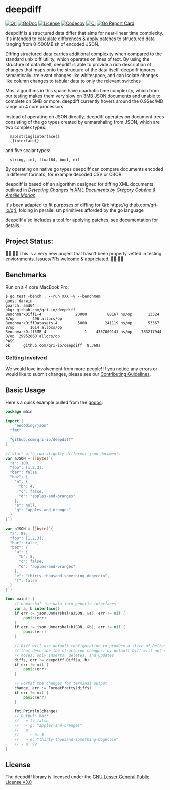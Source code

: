 # deepdiff
[![Qri](https://img.shields.io/badge/made%20by-qri-magenta.svg?style=flat-square)](https://qri.io)
[![GoDoc](https://godoc.org/github.com/qri-io/deepdiff?status.svg)](http://godoc.org/github.com/qri-io/deepdiff)
[![License](https://img.shields.io/github/license/qri-io/deepdiff.svg?style=flat-square)](./LICENSE)
[![Codecov](https://img.shields.io/codecov/c/github/qri-io/deepdiff.svg?style=flat-square)](https://codecov.io/gh/qri-io/deepdiff)
[![CI](https://img.shields.io/circleci/project/github/qri-io/deepdiff.svg?style=flat-square)](https://circleci.com/gh/qri-io/deepdiff)
[![Go Report Card](https://goreportcard.com/badge/github.com/qri-io/deepdiff)](https://goreportcard.com/report/github.com/qri-io/deepdiff)

deepdiff is a structured data differ that aims for near-linear time complexity. It's intended to calculate differences & apply patches to structured data ranging from  0-500MBish of encoded JSON.

Diffing structured data carries additional complexity when compared to the standard unix diff utility, which operates on lines of text. By using the structure of data itself, deepdiff is able to provide a rich description of changes that maps onto the structure of the data itself. deepdiff ignores semantically irrelevant changes like whitespace, and can isolate changes like column changes to tabular data to only the relevant switches

Most algorithms in this space have quadratic time complexity, which from our testing makes them very slow on 3MB JSON documents and unable to complete on 5MB or more. deepdiff currently hovers around the 0.9Sec/MB range on 4 core processors

Instead of operating on JSON directly, deepdiff operates on document trees consisting of the go types created by unmarshaling from JSON, which are two complex types:
```
  map[string]interface{}
  []interface{}
```
and five scalar types:
```
  string, int, float64, bool, nil
```

By operating on native go types deepdiff can compare documents encoded in different formats, for example decoded CSV or CBOR.

deepdiff is based off an algorithm designed for diffing XML documents outlined in
[_Detecting Changes in XML Documents by Grégory Cobéna & Amélie Marian_](https://ieeexplore.ieee.org/document/994696)

It's been adapted to fit purposes of diffing for Qri: https://github.com/qri-io/qri, folding in parallelism primitives afforded by the go language

deepdiff also includes a tool for applying patches, see documentation for details.

## Project Status:

:construction_worker_woman: :construction_worker_man: This is a very new project that hasn't been properly vetted in testing enviornments. Issues/PRs welcome & appriciated. :construction_worker_woman: :construction_worker_man:

## Benchmarks

Run on a 4 core MacBook Pro:

```
$ go test -bench . --run XXX -v --benchmem
goos: darwin
goarch: amd64
pkg: github.com/qri-io/deepdiff
BenchmarkDiff1-4          	   20000	     88167 ns/op	   13324 B/op	     496 allocs/op
BenchmarkDiffDatasets-4   	    5000	    241119 ns/op	   53367 B/op	    1614 allocs/op
BenchmarkDiff5MB-4        	       1	4357009141 ns/op	783217944 B/op	29952860 allocs/op
PASS
ok  	github.com/qri-io/deepdiff	8.369s
```


### Getting Involved

We would love involvement from more people! If you notice any errors or would like to submit changes, please see our
[Contributing Guidelines](./.github/CONTRIBUTING.md).


## Basic Usage

Here's a quick example pulled from the [godoc](https://godoc.org/github.com/qri-io/deepdiff):

```go
package main

import (
	"encoding/json"
  "fmt"
  
  "github.com/qri-io/deepdiff"
)

// start with two slightly different json documents
var aJSON = []byte(`{
  "a": 100,
  "foo": [1,2,3],
  "bar": false,
  "baz": {
    "a": {
      "b": 4,
      "c": false,
      "d": "apples-and-oranges"
    },
    "e": null,
    "g": "apples-and-oranges"
  }
}`)

var bJSON = []byte(`{
  "a": 99,
  "foo": [1,2,3],
  "bar": false,
  "baz": {
    "a": {
      "b": 5,
      "c": false,
      "d": "apples-and-oranges"
    },
    "e": "thirty-thousand-something-dogecoin",
    "f": false
  }
}`)

func main() {
	// unmarshal the data into generic interfaces
	var a, b interface{}
	if err := json.Unmarshal(aJSON, &a); err != nil {
		panic(err)
	}
	if err := json.Unmarshal(bJSON, &b); err != nil {
		panic(err)
	}

	// Diff will use default configuration to produce a slice of Deltas
	// that describe the structured changes. by default Diff will not calculate
	// moves, only inserts, deletes, and updates
	diffs, err := deepdiff.Diff(a, b)
	if err != nil {
		panic(err)
	}

	// Format the changes for terminal output
	change, err := FormatPretty(diffs)
	if err != nil {
		panic(err)
	}

	fmt.Println(change)
	// Output: baz:
	//   + f: false
	//   - g: "apples-and-oranges"
	//   a:
	//     ~ b: 5
	//   ~ e: "thirty-thousand-something-dogecoin"
	// ~ a: 99
}
```

## License

The deepdiff library is licensed under the [GNU Lesser General Public License v3.0](https://www.gnu.org/licenses/lgpl-3.0.en.html)